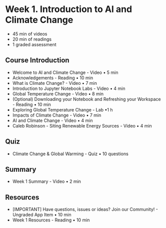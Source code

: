 # Week 1. Introduction to AI and Climate Change

* 45 min of videos
* 20 min of readings
* 1 graded assessment

## Course Introduction
* Welcome to AI and Climate Change - Video • 5 min
* Acknowledgements - Reading • 10 min
* What is Climate Change? - Video • 7 min
* Introduction to Jupyter Notebook Labs - Video • 4 min
* Global Temperature Change - Video • 8 min
* (Optional) Downloading your Notebook and Refreshing your Workspace - Reading • 10 min
* Exploring Global Temperature Change - Lab •1 h
* Impacts of Climate Change - Video • 7 min
* AI and Climate Change - Video • 4 min
* Caleb Robinson - Siting Renewable Energy Sources - Video • 4 min

## Quiz
* Climate Change & Global Warming - Quiz • 10 questions

## Summary
* Week 1 Summary - Video • 2 min

## Resources
* [IMPORTANT] Have questions, issues or ideas? Join our Community! - Ungraded App Item • 10 min
* Week 1 Resources - Reading • 10 min